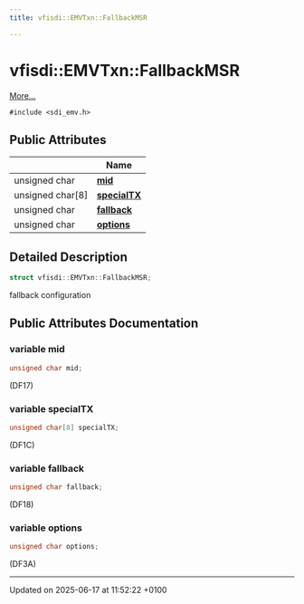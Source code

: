 ```yaml
---
title: vfisdi::EMVTxn::FallbackMSR

---
```


# vfisdi::EMVTxn::FallbackMSR



 [More...](#detailed-description)


`#include <sdi_emv.h>`

## Public Attributes

|                | Name           |
| -------------- | -------------- |
| unsigned char | **[mid](structvfisdi_1_1_e_m_v_txn_1_1_fallback_m_s_r.md#variable-mid)**  |
| unsigned char[8] | **[specialTX](structvfisdi_1_1_e_m_v_txn_1_1_fallback_m_s_r.md#variable-specialtx)**  |
| unsigned char | **[fallback](structvfisdi_1_1_e_m_v_txn_1_1_fallback_m_s_r.md#variable-fallback)**  |
| unsigned char | **[options](structvfisdi_1_1_e_m_v_txn_1_1_fallback_m_s_r.md#variable-options)**  |

## Detailed Description

```cpp
struct vfisdi::EMVTxn::FallbackMSR;
```


fallback configuration 

## Public Attributes Documentation

### variable mid

```cpp
unsigned char mid;
```


(DF17) 


### variable specialTX

```cpp
unsigned char[8] specialTX;
```


(DF1C) 


### variable fallback

```cpp
unsigned char fallback;
```


(DF18) 


### variable options

```cpp
unsigned char options;
```


(DF3A) 


-------------------------------

Updated on 2025-06-17 at 11:52:22 +0100